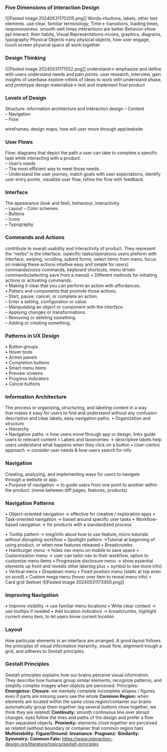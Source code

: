 
### Five Dimensions of Interaction Design
![[Pasted image 20240531170205.png]]
Words->buttons, labels, other text elements. use clear, familiar terminology, 
Time-> transitions, loading times, responsiveness. smooth well times interactions are better
Behavior->how ppl interact, their habits,
Visual Representations->icons, graphics, diagrams, typography
Physical Objects->any physical objects, how user engage, touch screen physical space
all work together

### Design Thinking
![[Pasted image 20240531171552.png]]
understand-> emphasize and define with users understand needs and pain points. user research, interview, gain insights of userbase
explore->think of ideas to work with understand phase, and prototype design
materialize-> test and implement final product
### Levels of Design
Structure: information architecture and interaction design
– Content  
– Navigation  
– Flow

wireframes, design maps, how will user move through app/website

### User Flows
Flow: diagrams that depict the path a user can take to complete a specific task while interacting with a product.  
– User’s needs  
– The most efficient way to meet those needs.  
– Understand the user journey, match goals with user expectations, identify user entry points, visualize user flow, refine the flow with feedback.  

### Interface
The appearance (look and feel), behaviour, interactivity.  
– Layout 
– Color schemes  
– Buttons  
– Icons  
– Typography

### Commands and Actions
contribute to overall usability and interactivity of product.
They represent the “verbs” in the interface.  (specific tasks/operations users preform with interface, swiping, scrolling, submit forms, select items from menu. focus on making these actions intuitive easy and simple for users)
commands(voice commands, keyboard shortcuts, menu driven commands(selecting save from a menu))
• Different methods for initiating actions or activating commands.  
• Making it clear that you can perform an action with affordances.  
• Patters and components that promote those actions.  
– Start, pause, cancel, or complete an action.  
– Enter a setting, configuration or value.  
– Manipulating an object or component with the interface.  
– Applying changes or transformations.  
– Removing or deleting something.  
– Adding or creating something.

### Patterns in UX Design
• Button groups  
• Hover tools  
• Action panels  
• Completion buttons  
• Smart menu items  
• Preview screens  
• Progress indicators  
• Cancel buttons

### Information Architecture
The process or organizing, structuring, and labeling content in a way  
that makes it easy for users to find and understand without any confusion
descriptive and clear labels, easy navigation paths.
• Organization and structure  
• Hierarchy  
• Navigation paths  -> how users move through app or design, links guide users to relevant content
• Labels and taxonomies  -> descriptive labels help users understand what happens when they click on a button
• User-centric approach  -> consider user needs & how users search for info 

### Navigation
Creating, analyzing, and implementing ways for users to navigate  
through a website or app.  
• Purpose of navigation  -> to guide users from one point to another within the product. (move between diff pages, features, products)

### Navigation Patterns
• Object-oriented navigation  -> effective for creative / exploration apps
• Task-oriented navigation  -> based around specific user tasks
• Workflow-based navigation  -> for products with a standardized process

• Tooltip pattern  -> msg/info about how to use feature, micro tutorials without disrupting workflow
• Spotlight pattern  ->Tutorial at beginning of using product, or when new features released
• Breadcrumbs  
• Hamburger menu  -> hides nav menu on mobile to save space
• Customization menu  -> user can tailor nav to their workflow, option to customize menu items
• Progressive disclosure menu  -> show essential elements up front and reveals other later(eg plus + symbol to see more info)
• Vertical menu
• Dropdown menu
• Fixed position menu (static at top even on scroll)
• Custom mega menu (hover over item to reveal menu info)
• Card grid (below)
![[Pasted image 20240531173450.png]]

### Improving Navigation

• Improve visibility  -> use familiar menu locations
• Write clear content  -> use tooltips if needed
• Add location indicators -> breadcrumbs, highlight current menu item, to let users know current location

### Layout
How particular elements in an interface are arranged. A good layout follows the principles of visual information hierarchy, visual flow, alignment trough a grid, and adheres to Gestalt principles.

### Gestalt Principles
Gestalt principles explains how our brains perceive visual information.  
They describe how humans group similar elements, recognize patterns, and simplify complex images when objects are perceived.
Principles:
**Emergence:** 
**Closure:** we mentally complete incomplete shapes / figures. even if parts are missing users see the whole
**Common Region:** when elements are located within the same close region/container our brains automatically group them together (eg several buttons close together, we think they are related)
**Continuity:** smooth continuous line over abrupt changes. eyes follow the lines and paths of the design and prefer a flow than separated objects.
**Proximity:** elements close together are perceived as related (without boundary or container that common region has)
**Multistability:** 
**Figure/Ground:**
**Invariance:**
**Pragnanz:**
**Similarity:**
**Symmetry:**
**Common Fate:**
https://www.interaction-design.org/literature/topics/gestalt-principles
